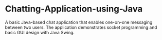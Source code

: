 # Chatting-Application-using-Java
A basic Java-based chat application that enables one-on-one messaging between two users.  The application demonstrates socket programming and basic GUI design with Java Swing.

